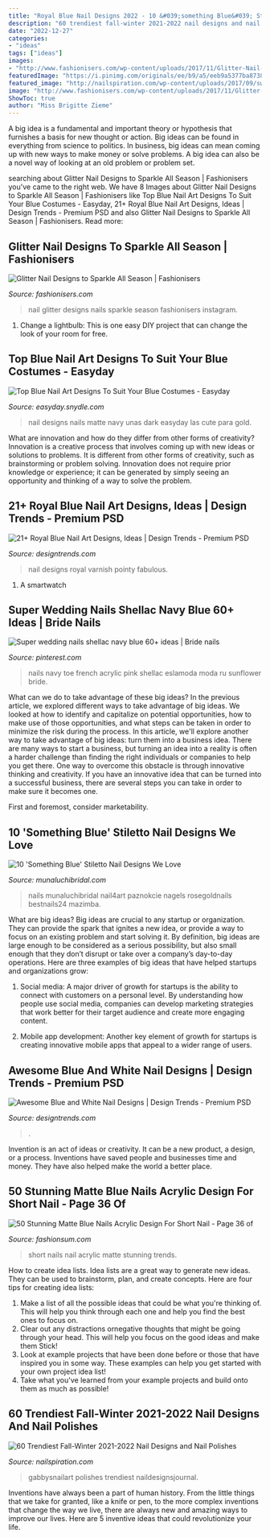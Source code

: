 ```yaml
---
title: "Royal Blue Nail Designs 2022 - 10 &#039;something Blue&#039; Stiletto Nail Designs We Love"
description: "60 trendiest fall-winter 2021-2022 nail designs and nail polishes"
date: "2022-12-27"
categories:
- "ideas"
tags: ["ideas"]
images:
- "http://www.fashionisers.com/wp-content/uploads/2017/11/Glitter-Nail-Designs-2.jpg"
featuredImage: "https://i.pinimg.com/originals/ee/b9/a5/eeb9a5377ba8738c1fccf10eac82b8ba.jpg"
featured_image: "http://nailspiration.com/wp-content/uploads/2017/09/sweater-weather-nail-design-fall-gabbysnailart-300x300.jpg"
image: "http://www.fashionisers.com/wp-content/uploads/2017/11/Glitter-Nail-Designs-2.jpg"
ShowToc: true
author: "Miss Brigitte Zieme"
---
```



A big idea is a fundamental and important theory or hypothesis that furnishes a basis for new thought or action. Big ideas can be found in everything from science to politics. In business, big ideas can mean coming up with new ways to make money or solve problems. A big idea can also be a novel way of looking at an old problem or problem set.

	

		
searching about Glitter Nail Designs to Sparkle All Season | Fashionisers you've came to the right web. We have 8 Images about Glitter Nail Designs to Sparkle All Season | Fashionisers like Top Blue Nail Art Designs To Suit Your Blue Costumes - Easyday, 21+ Royal Blue Nail Art Designs, Ideas | Design Trends - Premium PSD and also Glitter Nail Designs to Sparkle All Season | Fashionisers. Read more:
		
    
## Glitter Nail Designs To Sparkle All Season | Fashionisers

<img loading=lazy src="http://www.fashionisers.com/wp-content/uploads/2017/11/Glitter-Nail-Designs-2.jpg" onerror="this.onerror=null;this.src='https://tse4.mm.bing.net/th?id=OIP.Xz8aZFKFTLWlqMIPCmk37wHaHa&amp;pid=15.1';" alt="Glitter Nail Designs to Sparkle All Season | Fashionisers">

_Source: fashionisers.com_

>nail glitter designs nails sparkle season fashionisers instagram. 

	

1. Change a lightbulb: This is one easy DIY project that can change the look of your room for free.

    
## Top Blue Nail Art Designs To Suit Your Blue Costumes - Easyday

<img loading=lazy src="http://easyday.snydle.com/files/2016/01/Blue-nail-art-designs-and-ideas-11.jpg" onerror="this.onerror=null;this.src='https://tse3.mm.bing.net/th?id=OIP.tWpcnP6o5VznGCkI1SHyTgHaHa&amp;pid=15.1';" alt="Top Blue Nail Art Designs To Suit Your Blue Costumes - Easyday">

_Source: easyday.snydle.com_

>nail designs nails matte navy unas dark easyday las cute para gold. 

	

What are innovation and how do they differ from other forms of creativity?
Innovation is a creative process that involves coming up with new ideas or solutions to problems. It is different from other forms of creativity, such as brainstorming or problem solving. Innovation does not require prior knowledge or experience; it can be generated by simply seeing an opportunity and thinking of a way to solve the problem.

    
## 21+ Royal Blue Nail Art Designs, Ideas | Design Trends - Premium PSD

<img loading=lazy src="https://images.designtrends.com/wp-content/uploads/2016/04/16065902/Fabulous-Blue-Nail-Varnish.jpg" onerror="this.onerror=null;this.src='https://tse1.mm.bing.net/th?id=OIP.rL7ymiUr-cM4LX4vkzOBFgHaHa&amp;pid=15.1';" alt="21+ Royal Blue Nail Art Designs, Ideas | Design Trends - Premium PSD">

_Source: designtrends.com_

>nail designs royal varnish pointy fabulous. 

	

1. A smartwatch

    
## Super Wedding Nails Shellac Navy Blue 60+ Ideas | Bride Nails

<img loading=lazy src="https://i.pinimg.com/originals/ee/b9/a5/eeb9a5377ba8738c1fccf10eac82b8ba.jpg" onerror="this.onerror=null;this.src='https://tse1.mm.bing.net/th?id=OIP.xf4_1wCY9g5IrffE8HzjGQAAAA&amp;pid=15.1';" alt="Super wedding nails shellac navy blue 60+ ideas | Bride nails">

_Source: pinterest.com_

>nails navy toe french acrylic pink shellac eslamoda moda ru sunflower bride. 

	

What can we do to take advantage of these big ideas?
In the previous article, we explored different ways to take advantage of big ideas. We looked at how to identify and capitalize on potential opportunities, how to make use of those opportunities, and what steps can be taken in order to minimize the risk during the process. In this article, we'll explore another way to take advantage of big ideas: turn them into a business idea.
There are many ways to start a business, but turning an idea into a reality is often a harder challenge than finding the right individuals or companies to help you get there. One way to overcome this obstacle is through innovative thinking and creativity. If you have an innovative idea that can be turned into a successful business, there are several steps you can take in order to make sure it becomes one. 

First and foremost, consider marketability.

    
## 10 &#039;Something Blue&#039; Stiletto Nail Designs We Love

<img loading=lazy src="http://www.munaluchibridal.com/wp-content/uploads/2015/09/cobalt_and_light_blue_stiletto_blue_nail_design.jpg" onerror="this.onerror=null;this.src='https://tse4.mm.bing.net/th?id=OIP.6FgKRKfX2NGhSWnaZM4pLQHaHR&amp;pid=15.1';" alt="10 &#039;Something Blue&#039; Stiletto Nail Designs We Love">

_Source: munaluchibridal.com_

>nails munaluchibridal nail4art paznokcie nagels rosegoldnails bestnails24 mazimba. 

	

What are big ideas?
Big ideas are crucial to any startup or organization. They can provide the spark that ignites a new idea, or provide a way to focus on an existing problem and start solving it. By definition, big ideas are large enough to be considered as a serious possibility, but also small enough that they don’t disrupt or take over a company’s day-to-day operations. Here are three examples of big ideas that have helped startups and organizations grow:
1. Social media: A major driver of growth for startups is the ability to connect with customers on a personal level. By understanding how people use social media, companies can develop marketing strategies that work better for their target audience and create more engaging content.

2. Mobile app development: Another key element of growth for startups is creating innovative mobile apps that appeal to a wider range of users.

    
## Awesome Blue And White Nail Designs | Design Trends - Premium PSD

<img loading=lazy src="https://images.designtrends.com/wp-content/uploads/2016/03/28102647/Awesome-Blue-and-White-Nails.jpg" onerror="this.onerror=null;this.src='https://tse4.mm.bing.net/th?id=OIP.r-aEjR2HIEb3mzzpI2eDtAHaHa&amp;pid=15.1';" alt="Awesome Blue and White Nail Designs | Design Trends - Premium PSD">

_Source: designtrends.com_

>. 

	

Invention is an act of ideas or creativity. It can be a new product, a design, or a process. Inventions have saved people and businesses time and money. They have also helped make the world a better place.

    
## 50 Stunning Matte Blue Nails Acrylic Design For Short Nail - Page 36 Of

<img loading=lazy src="https://fashionsum.com/wp-content/uploads/2019/03/37-3.png" onerror="this.onerror=null;this.src='https://tse3.mm.bing.net/th?id=OIP.WFKpwYwcpAKKmlf_qSkhzwHaIt&amp;pid=15.1';" alt="50 Stunning Matte Blue Nails Acrylic Design For Short Nail - Page 36 of">

_Source: fashionsum.com_

>short nails nail acrylic matte stunning trends. 

	

How to create idea lists.
Idea lists are a great way to generate new ideas. They can be used to brainstorm, plan, and create concepts. Here are four tips for creating idea lists:
1. Make a list of all the possible ideas that could be what you're thinking of. This will help you think through each one and help you find the best ones to focus on.
2. Clear out any distractions ornegative thoughts that might be going through your head. This will help you focus on the good ideas and make them Stick!
3. Look at example projects that have been done before or those that have inspired you in some way. These examples can help you get started with your own project idea list!
4. Take what you've learned from your example projects and build onto them as much as possible!

    
## 60 Trendiest Fall-Winter 2021-2022 Nail Designs And Nail Polishes

<img loading=lazy src="http://nailspiration.com/wp-content/uploads/2017/09/sweater-weather-nail-design-fall-gabbysnailart-300x300.jpg" onerror="this.onerror=null;this.src='https://tse2.mm.bing.net/th?id=OIP.cP-O5cfcss3QP0Txj4wH2AAAAA&amp;pid=15.1';" alt="60 Trendiest Fall-Winter 2021-2022 Nail Designs and Nail Polishes">

_Source: nailspiration.com_

>gabbysnailart polishes trendiest naildesignsjournal. 

	

Inventions have always been a part of human history. From the little things that we take for granted, like a knife or pen, to the more complex inventions that change the way we live, there are always new and amazing ways to improve our lives. Here are 5 inventive ideas that could revolutionize your life.

